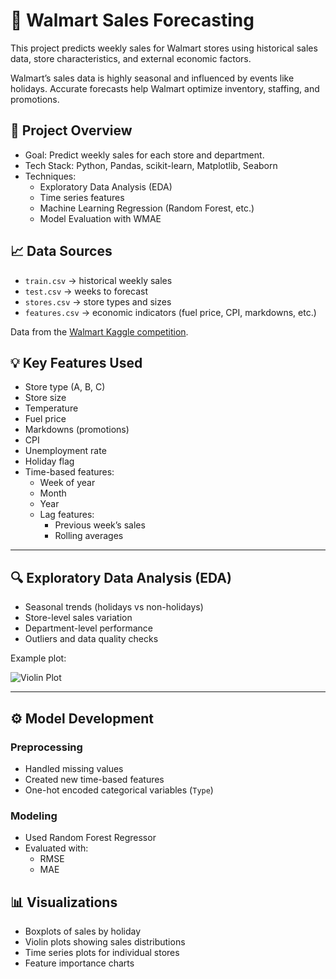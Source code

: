 

# 🛒 Walmart Sales Forecasting

This project predicts weekly sales for Walmart stores using historical sales data, store characteristics, and external economic factors.

Walmart’s sales data is highly seasonal and influenced by events like holidays. Accurate forecasts help Walmart optimize inventory, staffing, and promotions.



## 📂 Project Overview

- Goal: Predict weekly sales for each store and department.
- Tech Stack: Python, Pandas, scikit-learn, Matplotlib, Seaborn
- Techniques:
  - Exploratory Data Analysis (EDA)
  - Time series features
  - Machine Learning Regression (Random Forest, etc.)
  - Model Evaluation with WMAE



## 📈 Data Sources

- `train.csv` → historical weekly sales
- `test.csv` → weeks to forecast
- `stores.csv` → store types and sizes
- `features.csv` → economic indicators (fuel price, CPI, markdowns, etc.)

Data from the [Walmart Kaggle competition](https://www.kaggle.com/c/walmart-recruiting-store-sales-forecasting).



## 💡 Key Features Used

- Store type (A, B, C)
- Store size
- Temperature
- Fuel price
- Markdowns (promotions)
- CPI
- Unemployment rate
- Holiday flag
- Time-based features:
  - Week of year
  - Month
  - Year
  - Lag features:
    - Previous week’s sales
    - Rolling averages

---

## 🔍 Exploratory Data Analysis (EDA)

- Seasonal trends (holidays vs non-holidays)
- Store-level sales variation
- Department-level performance
- Outliers and data quality checks

Example plot:

![Violin Plot](violin_plot.png)

---

## ⚙️ Model Development

### Preprocessing

- Handled missing values
- Created new time-based features
- One-hot encoded categorical variables (`Type`)

### Modeling

- Used Random Forest Regressor
- Evaluated with:
  - RMSE
  - MAE
  




## 📊 Visualizations

- Boxplots of sales by holiday
- Violin plots showing sales distributions
- Time series plots for individual stores
- Feature importance charts



